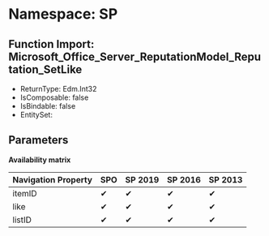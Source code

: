 # Namespace: SP

## Function Import: Microsoft_Office_Server_ReputationModel_Reputation_SetLike

- ReturnType: Edm.Int32
- IsComposable: false
- IsBindable: false
- EntitySet: 

## Parameters

**Availability matrix**

Navigation Property | SPO | SP 2019 | SP 2016 | SP 2013
----------|-----|---------|---------|--------
itemID | ✔ | ✔ | ✔ | ✔
like | ✔ | ✔ | ✔ | ✔
listID | ✔ | ✔ | ✔ | ✔
